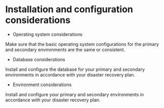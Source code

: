 # Installation and configuration considerations

- Operating system considerations

Make sure that the basic operating system configurations for the primary and secondary environments are the same or consistent.
- Database considerations

Install and configure the database for your primary and secondary environments in accordance with your disaster recovery plan.
- Environment considerations

Install and configure your primary and secondary environments in accordance with your disaster recovery plan.